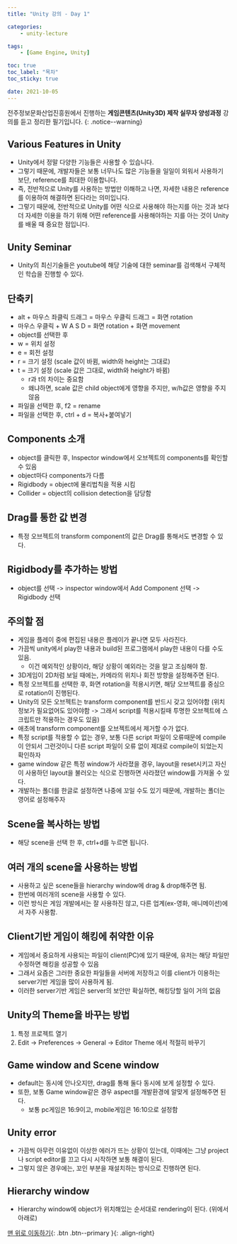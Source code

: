 ```yaml
---
title: "Unity 강의 - Day 1"

categories:
    - unity-lecture

tags:
    - [Game Engine, Unity]

toc: true
toc_label: "목차"
toc_sticky: true

date: 2021-10-05
---
```


전주정보문화산업진흥원에서 진행하는 **게임콘텐츠(Unity3D) 제작 실무자 양성과정** 강의를 듣고 정리한 필기입니다.
{: .notice--warning}

## Various Features in Unity
- Unity에서 정말 다양한 기능들은 사용할 수 있습니다.
- 그렇기 때문에, 개발자들은 보통 너무나도 많은 기능들을 일일이 외워서 사용하기 보단, reference를 최대한 이용합니다.
- 즉, 전반적으로 Unity를 사용하는 방법만 이해하고 나면, 자세한 내용은 reference를 이용하여 해결하면 된다라는 의미입니다.
- 그렇기 때문에, 전반적으로 Unity를 어떤 식으로 사용해야 하는지를 아는 것과 보다 더 자세한 이용을 하기 위해 어떤 reference를 사용해야하는 지를 아는 것이 Unity를 배울 때 중요한 점입니다.

## Unity Seminar
- Unity의 최신기술들은 youtube에 해당 기술에 대한 seminar를 검색해서 구체적인 학습을 진행할 수 있다.

## 단축키
- alt + 마우스 좌클릭 드래그 = 마우스 우클릭 드래그 = 화면 rotation
- 마우스 우클릭 + W A S D = 화면 rotation + 화면 movement
- object를 선택한 후
- w = 위치 설정
- e = 회전 설정
- r = 크기 설정 (scale 값이 바뀜, width와 height는 그대로)
- t = 크기 설정 (scale 값은 그대로, width와 height가 바뀜)
    - r과 t의 차이는 중요함
    - 왜냐하면, scale 값은 child object에게 영향을 주지만, w/h값은 영향을 주지 않음
- 파일을 선택한 후, f2 = rename
- 파일을 선택한 후, ctrl + d = 복사+붙여넣기

## Components 소개
- object를 클릭한 후, Inspector window에서 오브젝트의 components를 확인할 수 있음
- object마다 components가 다름
- Rigidbody = object에 물리법칙을 적용 시킴
- Collider = object의 collision detection을 담당함

## Drag를 통한 값 변경
- 특정 오브젝트의 transform component의 값은 Drag를 통해서도 변경할 수 있다.

## Rigidbody를 추가하는 방법
- object를 선택 -> inspector window에서 Add Component 선택 -> Rigidbody 선택

## 주의할 점
- 게임을 플레이 중에 편집된 내용은 플레이가 끝나면 모두 사라진다.
- 가끔씩 unity에서 play한 내용과 build된 프로그램에서 play한 내용이 다를 수도 있음.
    - 이건 예외적인 상황이라, 해당 상황이 예외라는 것을 알고 조심해야 함.
- 3D게임이 2D처럼 보일 때에는, 카메라의 위치나 회전 방향을 설정해주면 된다.
- 특정 오브젝트를 선택한 후, 화면 rotation을 적용시키면, 해당 오브젝트를 중심으로 rotation이 진행된다.
- Unity의 모든 오브젝트는 transform component를 반드시 갖고 있어야함 (위치정보가 필요없어도 있어야함 -> 그래서 script를 적용시킬때 투명한 오브젝트에 스크립트만 적용하는 경우도 있음)
- 애초에 transform component를 오브젝트에서 제거할 수가 없다.
- 특정 script를 적용할 수 없는 경우, 보통 다른 script 파일이 오류때문에 compile이 안되서 그런것이니 다른 script 파일이 오류 없이 제대로 compile이 되었는지 확인하자
- game window 같은 특정 window가 사라졌을 경우, layout을 reset시키고 자신이 사용하던 layout을 불러오는 식으로 진행하면 사라졌던 window를 가져올 수 있다.
- 개발하는 폴더를 한글로 설정하면 나중에 꼬일 수도 있기 때문에, 개발하는 폴더는 영어로 설정해주자

## Scene을 복사하는 방법
- 해당 scene을 선택 한 후, ctrl+d를 누르면 됩니다.

## 여러 개의 scene을 사용하는 방법
- 사용하고 싶은 scene들을 hierarchy window에 drag & drop해주면 됨.
- 한번에 여러개의 scene을 사용할 수 있다.
- 이런 방식은 게임 개발에서는 잘 사용하진 않고, 다른 업계(ex-영화, 애니메이션)에서 자주 사용함.

## Client기반 게임이 해킹에 취약한 이유
- 게임에서 중요하게 사용되는 파일이 client(PC)에 있기 때문에, 유저는 해당 파일만 수정하면 해킹을 성공할 수 있음
- 그래서 요즘은 그러한 중요한 파일들을 서버에 저장하고 이를 client가 이용하는 server기반 게임을 많이 사용하게 됨.
- 이러한 server기반 게임은 server의 보안만 확실하면, 해킹당할 일이 거의 없음

## Unity의 Theme을 바꾸는 방법
1. 특정 프로젝트 열기
2. Edit -> Preferences -> General -> Editor Theme 에서 적절히 바꾸기

## Game window and Scene window
- default는 동시에 안나오지만, drag를 통해 둘다 동시에 보게 설정할 수 있다.
- 또한, 보통 Game window같은 경우 aspect를 개발환경에 알맞게 설정해주면 된다.
    - 보통 pc게임은 16:9이고, mobile게임은 16:10으로 설정함

## Unity error
- 가끔씩 아무런 이유없이 이상한 에러가 뜨는 상황이 있는데, 이때에는 그냥 project나 script editor를 끄고 다시 시작하면 보통 해결이 된다.
- 그렇지 않은 경우에는, 꼬인 부분을 재설치하는 방식으로 진행하면 된다.

## Hierarchy window
- Hierarchy window에 object가 위치해있는 순서대로 rendering이 된다. (위에서 아래로)

[맨 위로 이동하기](#){: .btn .btn--primary }{: .align-right}